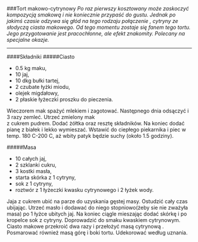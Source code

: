 ###Tort makowo-cytrynowy
*Po raz pierwszy kosztowany może zaskoczyć kompozycją smakową i nie koniecznie przypaść do gustu. Jednak po jakimś czasie odzywa się głód na tego rodzaju połączenie , cytryny ze słodyczą ciasta makowego. Od tego momentu zostaje się fanem tego tortu. Jego przygotowanie jest pracochłonne, ale efekt znakomity. Polecany na specjalne okazje.*
***
####Składniki
#####Ciasto
* 0.5 kg maku,
* 10 jaj,
* 10 dkg bułki tartej,
* 2 czubate łyżki miodu,
* olejek migdałowy,
* 2 płaskie łyżeczki proszku do pieczenia.   

Wieczorem mak spażyć mlekiem i zagotować. Następnego dnia odsączyć i 3 razy zemleć. Utrzeć zmielony mak   
z cukrem pudrem. Dodać żółtka oraz resztę składników. Na koniec dodać pianę z białek i lekko wymieszać. Wstawić do ciepłego piekarnika i piec w temp. 180 C-200 C, aż wbity patyk będzie suchy (około 1.5 godziny).   

#####Masa
* 10 całych jaj,
* 2 szklanki cukru,
* 3 kostki masła,
* starta skórka z 1 cytryny,
* sok z 1 cytryny,
* roztwór z 1 łyżeczki kwasku cytrynowego i 2 łyżek wody.   

Jaja z cukrem ubić na parze do uzyskania gęstej masy. Ostudzić cały czas ubijając. Utrzeć masło i dodawać do niego stopniowo(żeby sie nie zważyła masa) po 1 łyżce ubitych jaj. Na koniec ciągle mieszając dodać skórkę i po kropelce sok z cytryny. Doprowadzić do smaku kwaskiem cytrynowym.   
Ciasto makowe przekroić dwa razy i przełożyć masą cytrynową . Posmarować również masą górę i boki tortu. Udekorować według uznania.   


